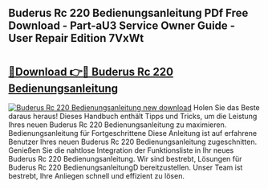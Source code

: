 ## Buderus Rc 220 Bedienungsanleitung PDf Free Download - Part-aU3 Service Owner Guide - User Repair Edition 7VxWt

# <h2><a href="http://df4i1z0.blite.top/?on=Buderus+Rc+220+Bedienungsanleitung">🔗Download 👉🔴 Buderus Rc 220 Bedienungsanleitung</a></h2>

[![Buderus Rc 220 Bedienungsanleitung new download](https://i.imgur.com/lujVjoI.png)](http://df4i1z0.blite.top/?on=Buderus+Rc+220+Bedienungsanleitung)
Holen Sie das Beste daraus heraus! Dieses Handbuch enthält Tipps und Tricks, um die Leistung Ihres neuen Buderus Rc 220 Bedienungsanleitung zu maximieren. Bedienungsanleitung für Fortgeschrittene Diese Anleitung ist auf erfahrene Benutzer Ihres neuen Buderus Rc 220 Bedienungsanleitung zugeschnitten. Genießen Sie die nahtlose Integration der Funktionsliste in Ihr neues Buderus Rc 220 Bedienungsanleitung. Wir sind bestrebt, Lösungen für Buderus Rc 220 BedienungsanleitungD bereitzustellen. Unser Team ist bestrebt, Ihre Anliegen schnell und effizient zu lösen.
